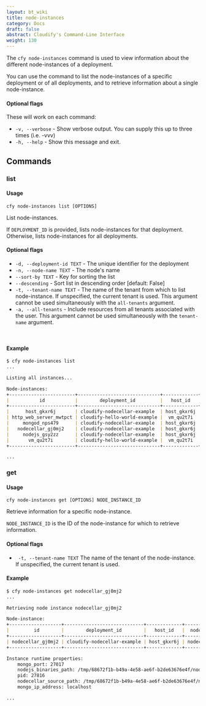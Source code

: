 ```yaml
---
layout: bt_wiki
title: node-instances
category: Docs
draft: false
abstract: Cloudify's Command-Line Interface
weight: 130
---
```


The `cfy node-instances` command is used to view information about the different node-instances of a deployment.

You can use the command to list the node-instances of a specific deployment or of all deployments, and to retrieve information about a single node-instance.

#### Optional flags

These will work on each command:

* `-v, --verbose` - Show verbose output. You can supply this up to three times (i.e. -vvv)
* `-h, --help` - Show this message and exit.

## Commands

### list

#### Usage 
`cfy node-instances list [OPTIONS]`

List node-instances.

If `DEPLOYMENT_ID` is provided, lists node-instances for that deployment.
Otherwise, lists node-instances for all deployments.

#### Optional flags

*  `-d, --deployment-id TEXT` - 
						The unique identifier for the deployment
*  `-n, --node-name TEXT` - 
						The node's name
*  `--sort-by TEXT` - 	Key for sorting the list
*  `--descending` - 	Sort list in descending order [default: False]
*  `-t, --tenant-name TEXT` -  The name of the tenant from which to list node-instance. If unspecified, the current tenant is
                            used. This argument cannot be used simultaneously with the `all-tenants` argument.
*  `-a, --all-tenants` -    Include resources from all tenants associated with
                            the user. This argument cannot be used simultaneously with the `tenant-name` argument.                            
                           

&nbsp;

#### Example

```markdown
$ cfy node-instances list
...

Listing all instances...

Node-instances:
+------------------------+------------------------------+-------------+-----------------+---------+------------+----------------+------------+
|           id           |        deployment_id         |   host_id   |     node_id     |  state  | permission |  tenant_name   | created_by |
+------------------------+------------------------------+-------------+-----------------+---------+------------+----------------+------------+
|      host_gkxr6j       | cloudify-nodecellar-example  | host_gkxr6j |       host      | started |  creator   | default_tenant |   admin    |
| http_web_server_mwtpct | cloudify-hello-world-example |  vm_qu2t7i  | http_web_server | started |  creator   | default_tenant |   admin    |
|     mongod_nps479      | cloudify-nodecellar-example  | host_gkxr6j |      mongod     | started |  creator   | default_tenant |   admin    |
|   nodecellar_gj0mj2    | cloudify-nodecellar-example  | host_gkxr6j |    nodecellar   | started |  creator   | default_tenant |   admin    |
|     nodejs_gsy2zz      | cloudify-nodecellar-example  | host_gkxr6j |      nodejs     | started |  creator   | default_tenant |   admin    |
|       vm_qu2t7i        | cloudify-hello-world-example |  vm_qu2t7i  |        vm       | started |  creator   | default_tenant |   admin    |
+------------------------+------------------------------+-------------+-----------------+---------+------------+----------------+------------+

...
```

### get

#### Usage 
`cfy node-instances get [OPTIONS] NODE_INSTANCE_ID`

Retrieve information for a specific node-instance.

`NODE_INSTANCE_ID` is the ID of the node-instance for which to retrieve information.

#### Optional flags

*  ` -t, --tenant-name TEXT`  The name of the tenant of the node-instance. If unspecified, the current tenant is used.


#### Example

```markdown
$ cfy node-instances get nodecellar_gj0mj2
...

Retrieving node instance nodecellar_gj0mj2

Node-instance:
+-------------------+-----------------------------+-------------+------------+---------+------------+----------------+------------+
|         id        |        deployment_id        |   host_id   |  node_id   |  state  | permission |  tenant_name   | created_by |
+-------------------+-----------------------------+-------------+------------+---------+------------+----------------+------------+
| nodecellar_gj0mj2 | cloudify-nodecellar-example | host_gkxr6j | nodecellar | started |  creator   | default_tenant |   admin    |
+-------------------+-----------------------------+-------------+------------+---------+------------+----------------+------------+

Instance runtime properties:
	mongo_port: 27017
	nodejs_binaries_path: /tmp/68672f1b-b49a-4e58-ae6f-b2de63676e4f/nodejs/nodejs-binaries
	pid: 27816
	nodecellar_source_path: /tmp/68672f1b-b49a-4e58-ae6f-b2de63676e4f/nodecellar/nodecellar-source
	mongo_ip_address: localhost

...
```